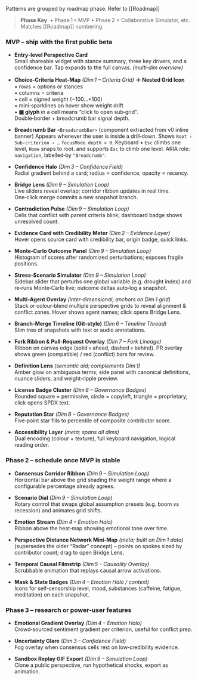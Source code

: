 Patterns are grouped by roadmap phase. Refer to [[Roadmap]]

> **Phase Key**  • Phase 1 = MVP • Phase 2 = Collaborative Simulator, etc. Matches [[Roadmap]] numbering.

### MVP – ship with the first public beta
- **Entry‑level Perspective Card**  
  Small shareable widget with stance summary, three key drivers, and a confidence bar. Tap expands to the full canvas. *(multi‑dim overview)*

- **Choice‑Criteria Heat‑Map** _(Dim 1 – Criteria Grid)_ **＋ Nested Grid Icon**  
    • rows = options or stances  
    • columns = criteria  
    • cell = signed weight (−100…+100)  
    • mini‑sparklines on hover show weight drift  
    • **▦ glyph** in a cell means “click to open sub‑grid”.  
    Double‑border + breadcrumb bar signal depth.

- **Breadcrumb Bar** `<BreadcrumbBar>` (component extracted from v0 inline banner) 
	Appears whenever the user is inside a drill‑down.  Shows `Root › Sub‑criterion › …` `focusMode.depth > 0`. Keyboard • `Esc` climbs one level, `Home` snaps to root. and supports `Esc` to climb one level. ARIA role: `navigation`, labelled‑by `"Breadcrumb"`.

- **Confidence Halo** *(Dim 3 – Confidence Field)*  
  Radial gradient behind a card; radius ∝ confidence, opacity ∝ recency.

- **Bridge Lens** *(Dim 9 – Simulation Loop)*  
  Live sliders reveal overlap; corridor ribbon updates in real time. One‑click merge commits a new snapshot branch.

- **Contradiction Pulse** *(Dim 9 – Simulation Loop)*  
  Cells that conflict with parent criteria blink; dashboard badge shows unresolved count.

- **Evidence Card with Credibility Meter** *(Dim 2 – Evidence Layer)*  
  Hover opens source card with credibility bar, origin badge, quick links.

- **Monte‑Carlo Outcome Panel** *(Dim 9 – Simulation Loop)*  
  Histogram of scores after randomized perturbations; exposes fragile positions.

- **Stress‑Scenario Simulator** *(Dim 9 – Simulation Loop)*  
  Sidebar slider that perturbs one global variable (e.g. drought index) and re‑runs Monte‑Carlo live; outcome deltas auto‑log a snapshot.

- **Multi‑Agent Overlay** *(inter‑dimensional; anchors on Dim 1 grid)*  
  Stack or colour‑blend multiple perspective grids to reveal alignment & conflict zones. Hover shows agent names; click opens Bridge Lens.

- **Branch‑Merge Timeline (Git‑style)** *(Dim 6 – Timeline Thread)*  
  Slim tree of snapshots with text or audio annotations.

- **Fork Ribbon & Pull‑Request Overlay** *(Dim 7 – Fork Lineage)*  
  Ribbon on canvas edge (solid = ahead, dashed = behind). PR overlay shows green (compatible) / red (conflict) bars for review.

- **Definition Lens** *(semantic aid; complements Dim 1)*  
  Amber glow on ambiguous terms; side panel with canonical definitions, nuance sliders, and weight‑ripple preview.

- **License Badge Cluster** *(Dim 8 – Governance Badges)*  
  Rounded square = permissive, circle = copyleft, triangle = proprietary; click opens SPDX text.

- **Reputation Star** *(Dim 8 – Governance Badges)*  
  Five‑point star fills to percentile of composite contributor score.

- **Accessibility Layer** *(meta; spans all dims)*  
  Dual encoding (colour + texture), full keyboard navigation, logical reading order.

### Phase 2 – schedule once MVP is stable
- **Consensus Corridor Ribbon** *(Dim 9 – Simulation Loop)*  
  Horizontal bar above the grid shading the weight range where a configurable percentage already agrees.

- **Scenario Dial** *(Dim 9 – Simulation Loop)*  
  Rotary control that swaps global assumption presets (e.g. boom vs recession) and animates grid shifts.

- **Emotion Stream** *(Dim 4 – Emotion Halo)*  
  Ribbon above the heat‑map showing emotional tone over time.

- **Perspective Distance Network Mini‑Map** *(meta; built on Dim 1 data)*  
  (supersedes the older “Radar” concept) – points on spokes sized by contributor count; drag to open Bridge Lens.

- **Temporal Causal Filmstrip** *(Dim 5 – Causality Overlay)*  
  Scrubbable animation that replays causal arrow activations.

- **Mask & State Badges** *(Dim 4 – Emotion Halo / context)*  
  Icons for self‑censorship level, mood, substances (caffeine, fatigue, meditation) on each snapshot.

### Phase 3 – research or power‑user features
- **Emotional Gradient Overlay** *(Dim 4 – Emotion Halo)*  
  Crowd‑sourced sentiment gradient per criterion, useful for conflict prep.

- **Uncertainty Glare** *(Dim 3 – Confidence Field)*  
  Fog overlay when consensus cells rest on low‑credibility evidence.

- **Sandbox Replay GIF Export** *(Dim 9 – Simulation Loop)*  
  Clone a public perspective, run hypothetical shocks, export as animation.
